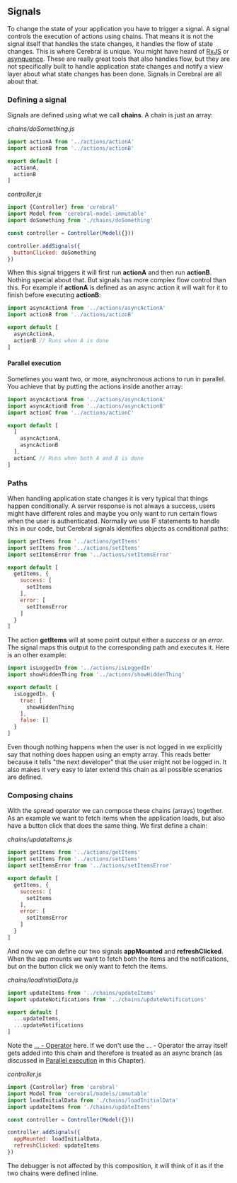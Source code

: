 ## Signals

To change the state of your application you have to trigger a signal. A signal controls the execution of actions using chains. That means it is not the signal itself that handles the state changes, it handles the flow of state changes. This is where Cerebral is unique. You might have heard of [RxJS](https://github.com/Reactive-Extensions/RxJS) or [asynquence](https://github.com/getify/asynquence). These are really great tools that also handles flow, but they are not specifically built to handle application state changes and notify a view layer about what state changes has been done. Signals in Cerebral are all about that.

### Defining a signal
Signals are defined using what we call **chains**. A chain is just an array:

*chains/doSomething.js*
```javascript
import actionA from '../actions/actionA'
import actionB from '../actions/actionB'

export default [
  actionA,
  actionB
]
```

*controller.js*
```javascript
import {Controller} from 'cerebral'
import Model from 'cerebral-model-immutable'
import doSomething from './chains/doSomething'

const controller = Controller(Model({}))

controller.addSignals({
  buttonClicked: doSomething
})
```

When this signal triggers it will first run **actionA** and then run **actionB**. Nothing special about that. But signals has more complex flow control than this. For example if **actionA** is defined as an async action it will wait for it to finish before executing **actionB**:

```javascript
import asyncActionA from '../actions/asyncActionA'
import actionB from '../actions/actionB'

export default [
  asyncActionA,
  actionB // Runs when A is done
]
```

#### Parallel execution
Sometimes you want two, or more, asynchronous actions to run in parallel. You achieve that by putting the actions inside another array:

```javascript
import asyncActionA from '../actions/asyncActionA'
import asyncActionB from '../actions/asyncActionB'
import actionC from '../actions/actionC'

export default [
  [
    asyncActionA,
    asyncActionB
  ],
  actionC // Runs when both A and B is done
]
```

### Paths
When handling application state changes it is very typical that things happen conditionally. A server response is not always a success, users might have different roles and maybe you only want to run certain flows when the user is authenticated. Normally we use IF statements to handle this in our code, but Cerebral signals identifies objects as conditional paths:

```javascript
import getItems from '../actions/getItems'
import setItems from '../actions/setItems'
import setItemsError from '../actions/setItemsError'

export default [
  getItems, {
    success: [
      setItems
    ],
    error: [
      setItemsError
    ]
  }
]
```

The action **getItems** will at some point output either a *success* or an *error*. The signal maps this output to the corresponding path and executes it. Here is an other example:

```javascript
import isLoggedIn from '../actions/isLoggedIn'
import showHiddenThing from '../actions/showHiddenThing'

export default [
  isLoggedIn, {
    true: [
      showHiddenThing
    ],
    false: []
  }
]
```
Even though nothing happens when the user is not logged in we explicitly say that nothing does happen using an empty array. This reads better because it tells "the next developer" that the user might not be logged in. It also makes it very easy to later extend this chain as all possible scenarios are defined.

### Composing chains
With the spread operator we can compose these chains (arrays) together. As an example we want to fetch items when the application loads, but also have a button click that does the same thing. We first define a chain:

*chains/updateItems.js*
```javascript
import getItems from '../actions/getItems'
import setItems from '../actions/setItems'
import setItemsError from '../actions/setItemsError'

export default [
  getItems, {
    success: [
      setItems
    ],
    error: [
      setItemsError
    ]
  }
]
```

And now we can define our two signals **appMounted** and **refreshClicked**. When the app mounts we want to fetch both the items and the notifications, but on the button click we only want to fetch the items.

*chains/loadInitialData.js*
```js
import updateItems from '../chains/updateItems'
import updateNotifications from '../chains/updateNotifications'

export default [
  ...updateItems,
  ...updateNotifications
]
```
Note the [... - Operator](https://developer.mozilla.org/de/docs/Web/JavaScript/Reference/Operators/Spread_operator) here.
If we don't use the ... - Operator the array itself gets added into this chain and therefore is treated as an async branch (as discussed in [Parallel execution](#Parallel-execution) in this Chapter).

*controller.js*
```js
import {Controller} from 'cerebral'
import Model from 'cerebral/models/immutable'
import loadInitialData from './chains/loadInitialData'
import updateItems from './chains/updateItems'

const controller = Controller(Model({}))

controller.addSignals({
  appMounted: loadInitialData,
  refreshClicked: updateItems
})
```

The debugger is not affected by this composition, it will think of it as if the two chains were defined inline.
